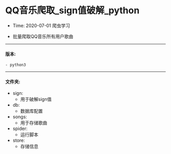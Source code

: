 # QQ音乐爬取_sign值破解_python
- Time: 2020-07-01
 爬虫学习

- 批量爬取QQ音乐所有用户歌曲

---

#### 版本:

	- python3

---

#### 文件夹:

 - sign:
   	- 用于破解sign值
- db:
  - 数据库配置
- songs:
  - 用于存储歌曲
- spider:
  - 运行脚本
- store:
  - 存储信息
